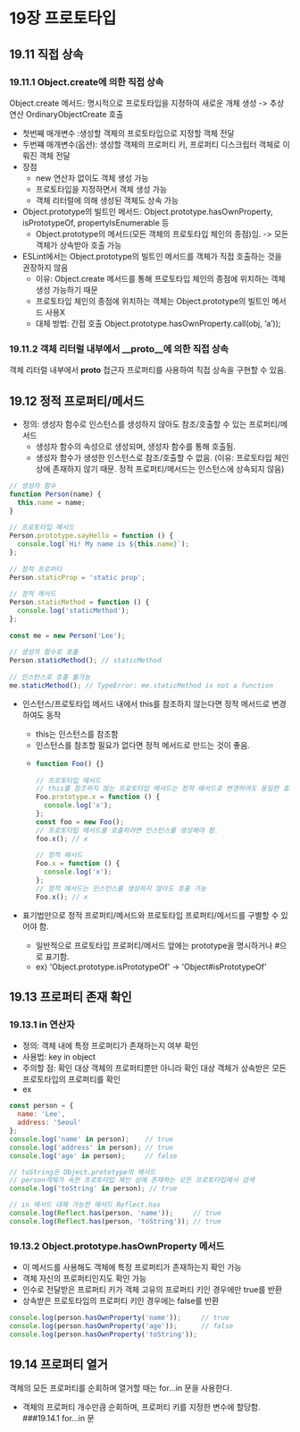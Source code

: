 # 19장 프로토타입
## 19.11 직접 상속
### 19.11.1 Object.create에 의한 직접 상속
Object.create 메서드: 명시적으로 프로토타입을 지정하여 새로운 개체 생성 -> 추상 연산 OrdinaryObjectCreate 호출
- 첫번째 매개변수 :생성할 객체의 프로토타입으로 지정할 객체 전달
- 두번쨰 매개변수(옵션): 생성할 객체의 프로퍼티 키, 프로퍼티 디스크립터 객체로 이뤄진 객체 전달
- 장점
  - new 연산자 없이도 객체 생성 가능
  - 프로토타입을 지정하면서 객체 생성 가능
  - 객체 리터럴에 의해 생성된 객체도 상속 가능
- Object.prototype의 빌트인 메서드: Object.prototype.hasOwnProperty, isPrototypeOf, propertyIsEnumerable 등
  - Object.prototype의 메서드(모든 객체의 프로토타입 체인의 종점)임. -> 모든 객체가 상속받아 호출 가능
- ESLint에서는 Object.prototype의 빌트인 메서드를 객체가 직접 호출하는 것을 권장하지 않음
  - 이유: Object.create 메서드를 통해 프로토타입 체인의 종점에 위치하는 객체 생성 가능하기 때문
  - 프로토타입 체인의 종점에 위치하는 객체는 Object.prototype의 빌트인 메서드 사용X
  - 대체 방법: 간접 호출 Object.prototype.hasOwnProperty.call(obj, ‘a’));
 
### 19.11.2 객체 리터럴 내부에서 __proto__에 의한 직접 상속
객체 리터럴 내부에서 __proto__ 접근자 프로퍼티를 사용하여 직접 상속을 구현할 수 있음.


## 19.12 정적 프로퍼티/메서드
- 정의: 생성자 함수로 인스턴스를 생성하지 않아도 참조/호출할 수 있는 프로퍼티/메서드
  - 생성자 함수의 속성으로 생성되며, 생성자 함수를 통해 호출됨.
  - 생성자 함수가 생성한 인스턴스로 참조/호출할 수 없음. (이유: 프로토타입 체인 상에 존재하지 않기 때문. 정적 프로퍼티/메서드는 인스턴스에 상속되지 않음)
```jsx
// 생성자 함수
function Person(name) {
  this.name = name;
}
 
// 프로토타입 메서드
Person.prototype.sayHello = function () {
  console.log(`Hi! My name is ${this.name}`);
};
 
// 정적 프로퍼티
Person.staticProp = 'static prop';
 
// 정적 메서드 
Person.staticMethod = function () {
  console.log('staticMethod');
};
 
const me = new Person('Lee');
 
// 생성자 함수로 호출
Person.staticMethod(); // staticMethod
 
// 인스턴스로 호출 불가능
me.staticMethod(); // TypeError: me.staticMethod is not a function
```
- 인스턴스/프로토타입 메서드 내에서 this를 참조하지 않는다면 정적 메서드로 변경하여도 동작
  - this는 인스턴스를 참조함
  - 인스턴스를 참조할 필요가 없다면 정적 메서드로 만드는 것이 좋음.
  - ```jsx
    function Foo() {}
 
    // 프로토타입 메서드
    // this를 참조하지 않는 프로토타입 메서드는 정적 메서드로 변경하여도 동일한 효과를 얻을 수 있음
    Foo.prototype.x = function () {
      console.log('x');
    };
    const foo = new Foo();
    // 프로토타입 메서드를 호출하려면 인스턴스를 생성해야 함.
    foo.x(); // x
     
    // 정적 메서드
    Foo.x = function () {
      console.log('x');
    };
    // 정적 메서드는 인스턴스를 생성하지 않아도 호출 가능 
    Foo.x(); // x
    ```

- 표기법만으로 정적 프로퍼티/메서드와 프로토타입 프로퍼티/메서드를 구별할 수 있어야 함.
  - 일반적으로 프로토타입 프로퍼티/메서드 앞에는 prototype을 명시하거나 #으로 표기함.
  - ex) 'Object.prototype.isPrototypeOf'  ->   'Object#isPrototypeOf'
 


## 19.13 프로퍼티 존재 확인 
### 19.13.1 in 연산자
- 정의: 객체 내에 특정 프로퍼티가 존재하는지 여부 확인
- 사용법: key in object
- 주의할 점: 확인 대상 객체의 프로퍼티뿐만 아니라 확인 대상 객체가 상속받은 모든 프로토타입의 프로퍼티를 확인
- ex
```jsx
const person = {
  name: 'Lee',
  address: 'Seoul'
};
console.log('name' in person);    // true
console.log('address' in person); // true
console.log('age' in person);     // false

// toString은 Object.prototype의 메서드
// person객체가 속한 프로토타입 체인 상에 존재하는 모든 프로토타입에서 검색
console.log('toString' in person); // true

// in 메서드 대체 가능한 메서드 Reflect.has
console.log(Reflect.has(person, 'name'));     // true
console.log(Reflect.has(person, 'toString')); // true
```

### 19.13.2 Object.prototype.hasOwnProperty 메서드
- 이 메서드를 사용해도 객체에 특정 프로퍼티가 존재하는지 확인 가능
- 객체 자신의 프로퍼티인지도 확인 가능
- 인수로 전달받은 프로퍼티 키가 객체 고유의 프로퍼티 키인 경우에만 true를 반환
- 상속받은 프로토타입의 프로퍼티 키인 경우에는 false를 반환
```jsx
console.log(person.hasOwnProperty('name'));     // true
console.log(person.hasOwnProperty('age'));      // false
console.log(person.hasOwnProperty('toString'));
```

## 19.14 프로퍼티 열거
객체의 모든 프로퍼티를 순회하며 열거할 때는 for...in 문을 사용한다. 
- 객체의 프로퍼티 개수만큼 순회하며, 프로퍼티 키를 지정한 변수에 할당함.
###19.14.1 for...in 문
